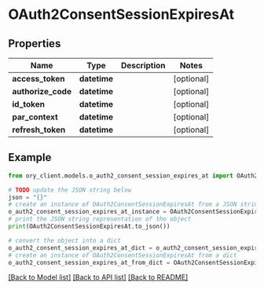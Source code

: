 # OAuth2ConsentSessionExpiresAt


## Properties

Name | Type | Description | Notes
------------ | ------------- | ------------- | -------------
**access_token** | **datetime** |  | [optional] 
**authorize_code** | **datetime** |  | [optional] 
**id_token** | **datetime** |  | [optional] 
**par_context** | **datetime** |  | [optional] 
**refresh_token** | **datetime** |  | [optional] 

## Example

```python
from ory_client.models.o_auth2_consent_session_expires_at import OAuth2ConsentSessionExpiresAt

# TODO update the JSON string below
json = "{}"
# create an instance of OAuth2ConsentSessionExpiresAt from a JSON string
o_auth2_consent_session_expires_at_instance = OAuth2ConsentSessionExpiresAt.from_json(json)
# print the JSON string representation of the object
print(OAuth2ConsentSessionExpiresAt.to_json())

# convert the object into a dict
o_auth2_consent_session_expires_at_dict = o_auth2_consent_session_expires_at_instance.to_dict()
# create an instance of OAuth2ConsentSessionExpiresAt from a dict
o_auth2_consent_session_expires_at_from_dict = OAuth2ConsentSessionExpiresAt.from_dict(o_auth2_consent_session_expires_at_dict)
```
[[Back to Model list]](../README.md#documentation-for-models) [[Back to API list]](../README.md#documentation-for-api-endpoints) [[Back to README]](../README.md)


